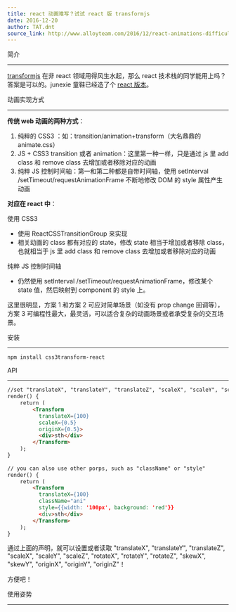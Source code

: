 ```yaml
---
title: react 动画难写？试试 react 版 transformjs
date: 2016-12-20
author: TAT.dnt
source_link: http://www.alloyteam.com/2016/12/react-animations-difficult-to-write-try-react-transformjs/
---
```


<!-- {% raw %} - for jekyll -->

简介  

* * *

[transformjs](http://alloyteam.github.io/AlloyTouch/transformjs/) 在非 react 领域用得风生水起，那么 react 技术栈的同学能用上吗？答案是可以的。junexie 童鞋已经造了个 [react 版本](https://github.com/AlloyTeam/AlloyTouch/blob/master/transformjs/react/transform.react.js)。

动画实现方式  

* * *

**传统 web 动画的两种方式**：

1.  纯粹的 CSS3 ：如：transition/animation+transform（大名鼎鼎的 animate.css）
2.  JS + CSS3 transition 或者 animation：这里第一种一样，只是通过 js 里 add class 和 remove class 去增加或者移除对应的动画
3.  纯粹 JS 控制时间轴：第一和第二种都是自带时间轴，使用 setInterval /setTimeout/requestAnimationFrame 不断地修改 DOM 的 style 属性产生动画

**对应在 react 中**：

使用 CSS3

-   使用 ReactCSSTransitionGroup 来实现
-   相关动画的 class 都有对应的 state，修改 state 相当于增加或者移除 class，也就相当于 js 里 add class 和 remove class 去增加或者移除对应的动画

纯粹 JS 控制时间轴

-   仍然使用 setInterval /setTimeout/requestAnimationFrame，修改某个 state 值，然后映射到 component 的 style 上。

这里很明显，方案 1 和方案 2 可应对简单场景（如没有 prop change 回调等），方案 3 可编程性最大，最灵活，可以适合复杂的动画场景或者承受复杂的交互场景。

安装  

* * *

    npm install css3transform-react

API  

* * *

```html
//set "translateX", "translateY", "translateZ", "scaleX", "scaleY", "scaleZ", "rotateX", "rotateY", "rotateZ", "skewX", "skewY", "originX", "originY", "originZ"
render() {
    return (
        <Transform
          translateX={100}
          scaleX={0.5}
          originX={0.5}>
          <div>sth</div>
        </Transform>
    );
}
 
// you can also use other porps, such as "className" or "style"
render() {
    return (
        <Transform
          translateX={100}
          className="ani"
          style={{width: '100px', background: 'red'}}
          <div>sth</div>
        </Transform>
    );
}
```

通过上面的声明，就可以设置或者读取 "translateX", "translateY", "translateZ", "scaleX", "scaleY", "scaleZ", "rotateX", "rotateY", "rotateZ", "skewX", "skewY", "originX", "originY", "originZ"！

方便吧！

使用姿势  

* * *


<!-- {% endraw %} - for jekyll -->